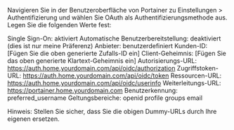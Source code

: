 Navigieren Sie in der Benutzeroberfläche von Portainer zu Einstellungen > Authentifizierung und wählen Sie OAuth als Authentifizierungsmethode aus. Legen Sie die folgenden Werte fest:

Single Sign-On: aktiviert
Automatische Benutzerbereitstellung: deaktiviert (dies ist nur meine Präferenz)
Anbieter: benutzerdefiniert
Kunden-ID: [Fügen Sie die oben generierte Zufalls-ID ein]
Client-Geheimnis: [Fügen Sie das oben generierte Klartext-Geheimnis ein]
Autorisierungs-URL: https://auth.home.yourdomain.com/api/oidc/authorization
Zugriffstoken-URL: https://auth.home.yourdomain.com/api/oidc/token
Ressourcen-URL: https://auth.home.yourdomain.com/api/oidc/userinfo
Weiterleitungs-URL: https://portainer.home.yourdomain.com
Benutzerkennung: preferred_username
Geltungsbereiche: openid profile groups email

Hinweis: Stellen Sie sicher, dass Sie die obigen Dummy-URLs durch Ihre eigenen ersetzen.

